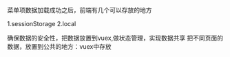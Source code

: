菜单项数据加载成功之后，前端有几个可以存放的地方

1.sessionStorage
2.local

确保数据的安全性，把数据放置到vuex,做状态管理，实现数据共享
把不同页面的数据，放置到公共的地方：vuex中存放
